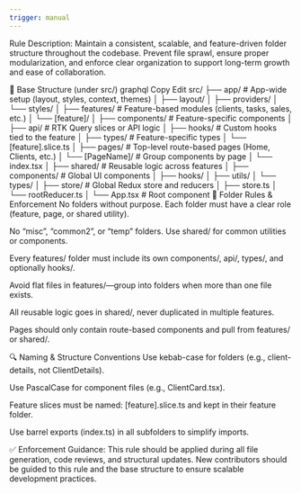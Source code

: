 ```yaml
---
trigger: manual
---
```


Rule Description:
Maintain a consistent, scalable, and feature-driven folder structure throughout the codebase. Prevent file sprawl, ensure proper modularization, and enforce clear organization to support long-term growth and ease of collaboration.

📁 Base Structure (under src/)
graphql
Copy
Edit
src/
├── app/                 # App-wide setup (layout, styles, context, themes)
│   ├── layout/
│   ├── providers/
│   └── styles/
│
├── features/            # Feature-based modules (clients, tasks, sales, etc.)
│   └── [feature]/
│       ├── components/   # Feature-specific components
│       ├── api/          # RTK Query slices or API logic
│       ├── hooks/        # Custom hooks tied to the feature
│       ├── types/        # Feature-specific types
│       └── [feature].slice.ts
│
├── pages/               # Top-level route-based pages (Home, Clients, etc.)
│   └── [PageName]/       # Group components by page
│       └── index.tsx
│
├── shared/              # Reusable logic across features
│   ├── components/       # Global UI components
│   ├── hooks/
│   ├── utils/
│   └── types/
│
├── store/               # Global Redux store and reducers
│   ├── store.ts
│   └── rootReducer.ts
│
└── App.tsx              # Root component
🚦 Folder Rules & Enforcement
No folders without purpose. Each folder must have a clear role (feature, page, or shared utility).

No “misc”, “common2”, or “temp” folders. Use shared/ for common utilities or components.

Every features/ folder must include its own components/, api/, types/, and optionally hooks/.

Avoid flat files in features/—group into folders when more than one file exists.

All reusable logic goes in shared/, never duplicated in multiple features.

Pages should only contain route-based components and pull from features/ or shared/.

🔍 Naming & Structure Conventions
Use kebab-case for folders (e.g., client-details, not ClientDetails).

Use PascalCase for component files (e.g., ClientCard.tsx).

Feature slices must be named: [feature].slice.ts and kept in their feature folder.

Use barrel exports (index.ts) in all subfolders to simplify imports.

✅ Enforcement Guidance:
This rule should be applied during all file generation, code reviews, and structural updates. New contributors should be guided to this rule and the base structure to ensure scalable development practices.